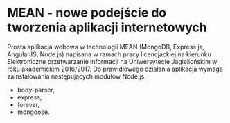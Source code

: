 # MEAN - nowe podejście do tworzenia aplikacji internetowych
Prosta aplikacja webowa w technologii MEAN (MongoDB, Express.js, AngularJS, Node.js) napisana w ramach pracy licencjackiej na kierunku Elektroniczne przetwarzanie informacji na Uniwersytecie Jagiellońskim w roku akademickim 2016/2017.
Do prawidłowego działania aplikacja wymaga zainstalowania następujących modułów Node.js:
- body-parser,
- express,
- forever,
- mongoose.
